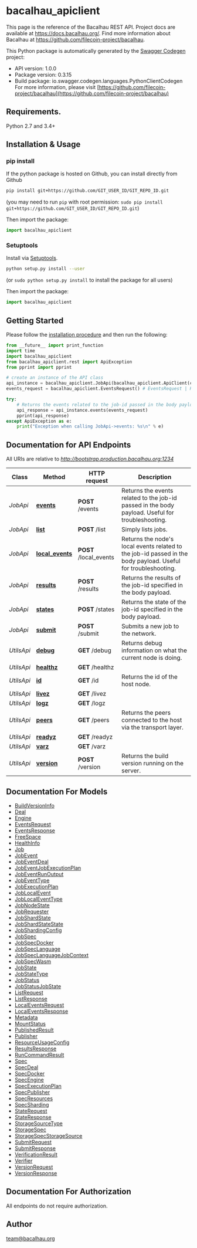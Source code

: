 # bacalhau_apiclient
This page is the reference of the Bacalhau REST API. Project docs are available at https://docs.bacalhau.org/. Find more information about Bacalhau at https://github.com/filecoin-project/bacalhau.

This Python package is automatically generated by the [Swagger Codegen](https://github.com/swagger-api/swagger-codegen) project:

- API version: 1.0.0
- Package version: 0.3.15
- Build package: io.swagger.codegen.languages.PythonClientCodegen
For more information, please visit [https://github.com/filecoin-project/bacalhau](https://github.com/filecoin-project/bacalhau)

## Requirements.

Python 2.7 and 3.4+

## Installation & Usage
### pip install

If the python package is hosted on Github, you can install directly from Github

```sh
pip install git+https://github.com/GIT_USER_ID/GIT_REPO_ID.git
```
(you may need to run `pip` with root permission: `sudo pip install git+https://github.com/GIT_USER_ID/GIT_REPO_ID.git`)

Then import the package:
```python
import bacalhau_apiclient 
```

### Setuptools

Install via [Setuptools](http://pypi.python.org/pypi/setuptools).

```sh
python setup.py install --user
```
(or `sudo python setup.py install` to install the package for all users)

Then import the package:
```python
import bacalhau_apiclient
```

## Getting Started

Please follow the [installation procedure](#installation--usage) and then run the following:

```python
from __future__ import print_function
import time
import bacalhau_apiclient
from bacalhau_apiclient.rest import ApiException
from pprint import pprint

# create an instance of the API class
api_instance = bacalhau_apiclient.JobApi(bacalhau_apiclient.ApiClient(configuration))
events_request = bacalhau_apiclient.EventsRequest() # EventsRequest | Request must specify a `client_id`. To retrieve your `client_id`, you can do the following: (1) submit a dummy job to Bacalhau (or use one you created before), (2) run `bacalhau describe <job-id>` and fetch the `ClientID` field.

try:
    # Returns the events related to the job-id passed in the body payload. Useful for troubleshooting.
    api_response = api_instance.events(events_request)
    pprint(api_response)
except ApiException as e:
    print("Exception when calling JobApi->events: %s\n" % e)

```

## Documentation for API Endpoints

All URIs are relative to *http://bootstrap.production.bacalhau.org:1234*

Class | Method | HTTP request | Description
------------ | ------------- | ------------- | -------------
*JobApi* | [**events**](docs/JobApi.md#events) | **POST** /events | Returns the events related to the job-id passed in the body payload. Useful for troubleshooting.
*JobApi* | [**list**](docs/JobApi.md#list) | **POST** /list | Simply lists jobs.
*JobApi* | [**local_events**](docs/JobApi.md#local_events) | **POST** /local_events | Returns the node&#39;s local events related to the job-id passed in the body payload. Useful for troubleshooting.
*JobApi* | [**results**](docs/JobApi.md#results) | **POST** /results | Returns the results of the job-id specified in the body payload.
*JobApi* | [**states**](docs/JobApi.md#states) | **POST** /states | Returns the state of the job-id specified in the body payload.
*JobApi* | [**submit**](docs/JobApi.md#submit) | **POST** /submit | Submits a new job to the network.
*UtilsApi* | [**debug**](docs/UtilsApi.md#debug) | **GET** /debug | Returns debug information on what the current node is doing.
*UtilsApi* | [**healthz**](docs/UtilsApi.md#healthz) | **GET** /healthz | 
*UtilsApi* | [**id**](docs/UtilsApi.md#id) | **GET** /id | Returns the id of the host node.
*UtilsApi* | [**livez**](docs/UtilsApi.md#livez) | **GET** /livez | 
*UtilsApi* | [**logz**](docs/UtilsApi.md#logz) | **GET** /logz | 
*UtilsApi* | [**peers**](docs/UtilsApi.md#peers) | **GET** /peers | Returns the peers connected to the host via the transport layer.
*UtilsApi* | [**readyz**](docs/UtilsApi.md#readyz) | **GET** /readyz | 
*UtilsApi* | [**varz**](docs/UtilsApi.md#varz) | **GET** /varz | 
*UtilsApi* | [**version**](docs/UtilsApi.md#version) | **POST** /version | Returns the build version running on the server.


## Documentation For Models

 - [BuildVersionInfo](docs/BuildVersionInfo.md)
 - [Deal](docs/Deal.md)
 - [Engine](docs/Engine.md)
 - [EventsRequest](docs/EventsRequest.md)
 - [EventsResponse](docs/EventsResponse.md)
 - [FreeSpace](docs/FreeSpace.md)
 - [HealthInfo](docs/HealthInfo.md)
 - [Job](docs/Job.md)
 - [JobEvent](docs/JobEvent.md)
 - [JobEventDeal](docs/JobEventDeal.md)
 - [JobEventJobExecutionPlan](docs/JobEventJobExecutionPlan.md)
 - [JobEventRunOutput](docs/JobEventRunOutput.md)
 - [JobEventType](docs/JobEventType.md)
 - [JobExecutionPlan](docs/JobExecutionPlan.md)
 - [JobLocalEvent](docs/JobLocalEvent.md)
 - [JobLocalEventType](docs/JobLocalEventType.md)
 - [JobNodeState](docs/JobNodeState.md)
 - [JobRequester](docs/JobRequester.md)
 - [JobShardState](docs/JobShardState.md)
 - [JobShardStateState](docs/JobShardStateState.md)
 - [JobShardingConfig](docs/JobShardingConfig.md)
 - [JobSpec](docs/JobSpec.md)
 - [JobSpecDocker](docs/JobSpecDocker.md)
 - [JobSpecLanguage](docs/JobSpecLanguage.md)
 - [JobSpecLanguageJobContext](docs/JobSpecLanguageJobContext.md)
 - [JobSpecWasm](docs/JobSpecWasm.md)
 - [JobState](docs/JobState.md)
 - [JobStateType](docs/JobStateType.md)
 - [JobStatus](docs/JobStatus.md)
 - [JobStatusJobState](docs/JobStatusJobState.md)
 - [ListRequest](docs/ListRequest.md)
 - [ListResponse](docs/ListResponse.md)
 - [LocalEventsRequest](docs/LocalEventsRequest.md)
 - [LocalEventsResponse](docs/LocalEventsResponse.md)
 - [Metadata](docs/Metadata.md)
 - [MountStatus](docs/MountStatus.md)
 - [PublishedResult](docs/PublishedResult.md)
 - [Publisher](docs/Publisher.md)
 - [ResourceUsageConfig](docs/ResourceUsageConfig.md)
 - [ResultsResponse](docs/ResultsResponse.md)
 - [RunCommandResult](docs/RunCommandResult.md)
 - [Spec](docs/Spec.md)
 - [SpecDeal](docs/SpecDeal.md)
 - [SpecDocker](docs/SpecDocker.md)
 - [SpecEngine](docs/SpecEngine.md)
 - [SpecExecutionPlan](docs/SpecExecutionPlan.md)
 - [SpecPublisher](docs/SpecPublisher.md)
 - [SpecResources](docs/SpecResources.md)
 - [SpecSharding](docs/SpecSharding.md)
 - [StateRequest](docs/StateRequest.md)
 - [StateResponse](docs/StateResponse.md)
 - [StorageSourceType](docs/StorageSourceType.md)
 - [StorageSpec](docs/StorageSpec.md)
 - [StorageSpecStorageSource](docs/StorageSpecStorageSource.md)
 - [SubmitRequest](docs/SubmitRequest.md)
 - [SubmitResponse](docs/SubmitResponse.md)
 - [VerificationResult](docs/VerificationResult.md)
 - [Verifier](docs/Verifier.md)
 - [VersionRequest](docs/VersionRequest.md)
 - [VersionResponse](docs/VersionResponse.md)


## Documentation For Authorization

 All endpoints do not require authorization.


## Author

team@bacalhau.org

